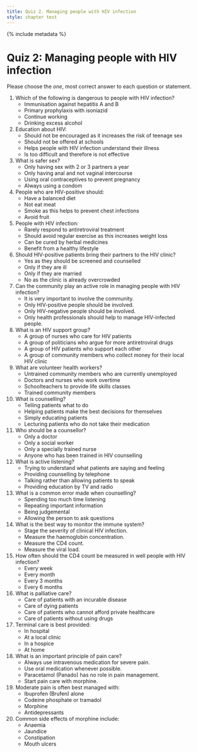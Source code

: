 ```yaml
---
title: Quiz 2. Managing people with HIV infection
style: chapter test
---
```


{% include metadata %}

# Quiz 2: Managing people with HIV infection

Please choose the *one*, most correct answer to each question or statement.

1.	Which of the following is dangerous to people with HIV infection?
	-	Immunisation against hepatitis A and B
	-	Primary prophylaxis with isoniazid
	-	Continue working
	+	Drinking excess alcohol
2.	Education about HIV:
	-	Should not be encouraged as it increases the risk of teenage sex
	-	Should not be offered at schools
	+	Helps people with HIV infection understand their illness
	-	Is too difficult and therefore is not effective
3.	What is safer sex?
	-	Only having sex with 2 or 3 partners a year
	-	Only having anal and not vaginal intercourse
	-	Using oral contraceptives to prevent pregnancy
	+	Always using a condom
4.	People who are HIV-positive should:
	+	Have a balanced diet
	-	Not eat meat
	-	Smoke as this helps to prevent chest infections
	-	Avoid fruit
5.	People with HIV infection:
	-	Rarely respond to antiretroviral treatment
	-	Should avoid regular exercise as this increases weight loss
	-	Can be cured by herbal medicines
	+	Benefit from a healthy lifestyle
6.	Should HIV-positive patients bring their partners to the HIV clinic?
	+	Yes as they should be screened and counselled
	-	Only if they are ill
	-	Only if they are married
	-	No as the clinic is already overcrowded
7.	Can the community play an active role in managing people with HIV infection?
	+	It is very important to involve the community.
	-	Only HIV-positive people should be involved.
	-	Only HIV-negative people should be involved.
	-	Only health professionals should help to manage HIV-infected people.
8.	What is an HIV support group?
	-	A group of nurses who care for HIV patients
	-	A group of politicians who argue for more antiretroviral drugs
	+	A group of HIV patients who support each other
	-	A group of community members who collect money for their local HIV clinic
9.	What are volunteer health workers?
	-	Untrained community members who are currently unemployed
	-	Doctors and nurses who work overtime
	-	Schoolteachers to provide life skills classes
	+	Trained community members
10.	What is counselling?
	-	Telling patients what to do
	+	Helping patients make the best decisions for themselves
	-	Simply educating patients
	-	Lecturing patients who do not take their medication
11.	Who should be a counsellor?
	-	Only a doctor
	-	Only a social worker
	-	Only a specially trained nurse
	+	Anyone who has been trained in HIV counselling
12.	What is active listening?
	+	Trying to understand what patients are saying and feeling
	-	Providing counselling by telephone
	-	Talking rather than allowing patients to speak
	-	Providing education by TV and radio
13.	What is a common error made when counselling?
	-	Spending too much time listening
	-	Repeating important information
	+	Being judgemental
	-	Allowing the person to ask questions
14.	What is the best way to monitor the immune system?
	-	Stage the severity of clinical HIV infection.
	-	Measure the haemoglobin concentration.
	+	Measure the CD4 count.
	-	Measure the viral load.
15.	How often should the CD4 count be measured in well people with HIV infection?
	-	Every week
	-	Every month
	-	Every 3 months
	+	Every 6 months
16.	What is palliative care?
	+	Care of patients with an incurable disease
	-	Care of dying patients
	-	Care of patients who cannot afford private healthcare
	-	Care of patients without using drugs
17.	Terminal care is best provided:
	-	In hospital
	-	At a local clinic
	-	In a hospice
	+	At home
18.	What is an important principle of pain care?
	-	Always use intravenous medication for severe pain.
	+	Use oral medication whenever possible.
	-	Paracetamol (Panado) has no role in pain management.
	-	Start pain care with morphine.
19.	Moderate pain is often best managed with:
	-	Ibuprofen (Brufen) alone
	+	Codeine phosphate or tramadol
	-	Morphine
	-	Antidepressants
20.	Common side effects of morphine include:
	-	Anaemia
	-	Jaundice
	+	Constipation
	-	Mouth ulcers